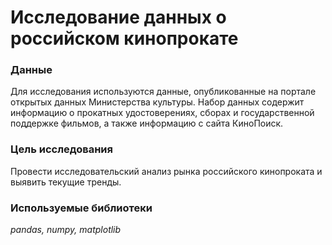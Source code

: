 # Исследование данных о российском кинопрокате

### Данные

Для исследования используются данные, опубликованные на портале открытых данных Министерства культуры. Набор данных содержит информацию о прокатных удостоверениях, сборах и государственной поддержке фильмов, а также информацию с сайта КиноПоиск.

### Цель исследования

Провести исследовательский анализ рынка российского кинопроката и выявить текущие тренды.

### Используемые библиотеки

*pandas, numpy, matplotlib*
